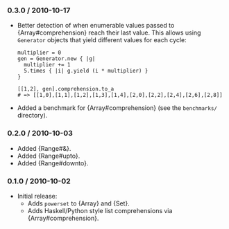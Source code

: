 ### 0.3.0 / 2010-10-17

* Better detection of when enumerable values passed to
  {Array#comprehension} reach their last value. This allows using
  `Generator` objects that yield different values for each cycle:

      multiplier = 0
      gen = Generator.new { |g|
        multiplier += 1
        5.times { |i| g.yield (i * multiplier) }
      }
  
      [[1,2], gen].comprehension.to_a
      # => [[1,0],[1,1],[1,2],[1,3],[1,4],[2,0],[2,2],[2,4],[2,6],[2,8]]
* Added a benchmark for {Array#comprehension}
  (see the `benchmarks/` directory).

### 0.2.0 / 2010-10-03

* Added {Range#&}.
* Added {Range#upto}.
* Added {Range#downto}.

### 0.1.0 / 2010-10-02

* Initial release:
  * Adds `powerset` to {Array} and {Set}.
  * Adds Haskell/Python style list comprehensions via {Array#comprehension}.

